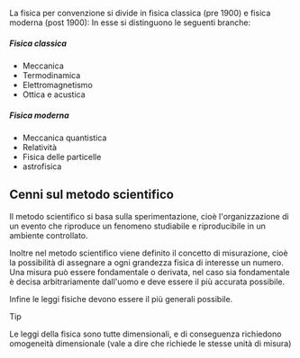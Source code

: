La fisica per convenzione si divide in fisica classica (pre 1900) e fisica moderna (post 1900):
In esse si distinguono le seguenti branche:
##### Fisica classica
- Meccanica
- Termodinamica
- Elettromagnetismo
- Ottica e acustica

##### Fisica moderna
- Meccanica quantistica
- Relatività
- Fisica delle particelle
- astrofisica

## Cenni sul metodo scientifico

Il metodo scientifico si basa sulla sperimentazione, cioè l'organizzazione di un evento che riproduce un fenomeno studiabile e riproducibile in un ambiente controllato.

Inoltre nel metodo scientifico viene definito il concetto di misurazione, cioè la possibilità di assegnare a ogni grandezza fisica di interesse un numero. Una misura può essere fondamentale o derivata, nel caso sia fondamentale è decisa arbitrariamente dall'uomo e deve essere il più accurata possibile.

Infine le leggi fisiche devono essere il più generali possibile.

>[!tip]
>Le leggi della fisica sono tutte dimensionali, e di conseguenza richiedono omogeneità dimensionale (vale a dire che richiede le stesse unità di misura)

